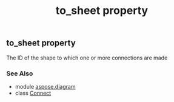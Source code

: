 ﻿---
title: to_sheet property
second_title: Aspose.Diagram for Python via .NET API References
description: 
type: docs
weight: 90
url: /python-net/aspose.diagram/connect/to_sheet/
is_root: false
---

## to_sheet property


The ID of the shape to which one or more connections are made

### See Also
* module [aspose.diagram](../../)
* class [Connect](/diagram/python-net/aspose.diagram/connect)

